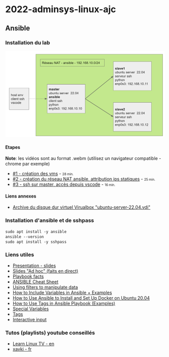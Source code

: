 # 2022-adminsys-linux-ajc
## Ansible

### Installation du lab

![Lab](scr/ansible-lab-schema.png)
#### Etapes
__Note__: les vidéos sont au format .webm (utilisez un navigateur compatible - chrome par exemple)  
- [#1 - création des vms](https://opusidea-training.s3.eu-west-3.amazonaws.com/divers/ansible-lab/2022-09-20-ansible-lab-1.webm) - <font size="1">28 min.</font>
- [#2 - création du réseau NAT ansible, attribution ips statiques](https://opusidea-training.s3.eu-west-3.amazonaws.com/divers/ansible-lab/2022-09-20-ansible-lab-2.webm) - <font size="1">25 min.</font>
- [#3 - ssh sur master, accès depuis vscode](https://opusidea-training.s3.eu-west-3.amazonaws.com/divers/ansible-lab/2022-09-20-ansible-lab-3.webm) - <font size="1">16 min.</font>

#### Liens annexes
- [Archive du disque dur virtuel Virualbox "ubuntu-server-22.04.vdi"](https://opusidea-training.s3.eu-west-3.amazonaws.com/divers/ansible-lab/ubuntu-server-22.04.7z)

### Installation d'ansible et de sshpass
```
sudo apt install -y ansible
ansible --version
sudo apt install -y sshpass
```

### Liens utiles
- [Presentation - slides](https://opusidea-training.s3.eu-west-3.amazonaws.com/presentation/ansible.pdf)
- [Slides "Ad hoc" (faits en direct)](https://opusidea-training.s3.eu-west-3.amazonaws.com/presentation/2022-11-14--17-adhoc-slides.pdf)
- [Playbook facts](https://docs.ansible.com/ansible/latest/user_guide/playbooks_vars_facts.html)
- [ANSIBLE Cheat Sheet](https://gist.github.com/andreicristianpetcu/b892338de279af9dac067891579cad7d)
- [Using filters to manipulate data](https://docs.ansible.com/ansible/latest/user_guide/playbooks_filters.html)
- [How to Include Variables in Ansible + Examples](https://www.toptechskills.com/ansible-tutorials-courses/ansible-include-import-variables-tutorial-examples/)
- [How to Use Ansible to Install and Set Up Docker on Ubuntu 20.04](https://www.digitalocean.com/community/tutorials/how-to-use-ansible-to-install-and-set-up-docker-on-ubuntu-20-04)	
- [How to Use Tags in Ansible Playbook (Examples)](https://www.linuxtechi.com/how-to-use-tags-in-ansible-playbook/)
- [Special Variables](https://docs.ansible.com/ansible/latest/reference_appendices/special_variables.html)
- [Tags](https://docs.ansible.com/ansible/latest/user_guide/playbooks_tags.html)
- [Interactive input](https://docs.ansible.com/ansible/latest/user_guide/playbooks_prompts.html)


### Tutos (playlists) youtube conseillés
- [Learn Linux TV - en](https://youtu.be/3RiVKs8GHYQ)
- [xavki - fr](https://youtu.be/Cisg9bLhLkk)